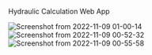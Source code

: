 Hydraulic Calculation Web App

![Screenshot from 2022-11-09 01-00-14](https://user-images.githubusercontent.com/109771302/200702360-9d7e65c6-e4fe-45c9-8033-45d9c60ce6f5.png)
![Screenshot from 2022-11-09 00-52-32](https://user-images.githubusercontent.com/109771302/200701315-44936123-67b2-48c4-b4e9-49ae67ec8923.png)
![Screenshot from 2022-11-09 00-55-58](https://user-images.githubusercontent.com/109771302/200701880-53799429-c967-41f7-b399-d2c957f8e620.png)
